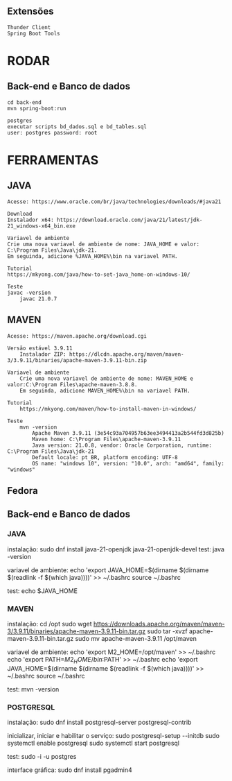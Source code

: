 




## Extensões
    Thunder Client
    Spring Boot Tools


# RODAR
## Back-end e Banco de dados
    cd back-end
    mvn spring-boot:run

    postgres
    executar scripts bd_dados.sql e bd_tables.sql
    user: postgres password: root



# FERRAMENTAS

## JAVA
    Acesse: https://www.oracle.com/br/java/technologies/downloads/#java21

    Download
    Instalador x64: https://download.oracle.com/java/21/latest/jdk-21_windows-x64_bin.exe

    Variavel de ambiente
    Crie uma nova variavel de ambiente de nome: JAVA_HOME e valor: C:\Program Files\Java\jdk-21.
    Em seguinda, adicione %JAVA_HOME%\bin na variavel PATH.

    Tutorial
    https://mkyong.com/java/how-to-set-java_home-on-windows-10/

    Teste 
    javac -version
        javac 21.0.7


## MAVEN

    Acesse: https://maven.apache.org/download.cgi

    Versão estável 3.9.11
        Instalador ZIP: https://dlcdn.apache.org/maven/maven-3/3.9.11/binaries/apache-maven-3.9.11-bin.zip

    Variavel de ambiente
        Crie uma nova variavel de ambiente de nome: MAVEN_HOME e valor:C:\Program Files\apache-maven-3.8.8.
        Em seguinda, adicione MAVEN_HOME%\bin na variavel PATH. 

    Tutorial
        https://mkyong.com/maven/how-to-install-maven-in-windows/

    Teste 
        mvn -version
            Apache Maven 3.9.11 (3e54c93a704957b63ee3494413a2b544fd3d825b)
            Maven home: C:\Program Files\apache-maven-3.9.11
            Java version: 21.0.8, vendor: Oracle Corporation, runtime: C:\Program Files\Java\jdk-21
            Default locale: pt_BR, platform encoding: UTF-8
            OS name: "windows 10", version: "10.0", arch: "amd64", family: "windows"
            
            
            
            
            

## Fedora

## Back-end e Banco de dados
### JAVA
  instalação:
  sudo dnf install java-21-openjdk java-21-openjdk-devel
  test: java -version
  
  variavel de ambiente:
  echo 'export JAVA_HOME=$(dirname $(dirname $(readlink -f $(which java))))' >> ~/.bashrc
  source ~/.bashrc
  
  test: echo $JAVA_HOME

  
### MAVEN
  instalação:
  cd /opt
  sudo wget https://downloads.apache.org/maven/maven-3/3.9.11/binaries/apache-maven-3.9.11-bin.tar.gz
  sudo tar -xvzf apache-maven-3.9.11-bin.tar.gz
  sudo mv apache-maven-3.9.11 /opt/maven
  
  variavel de ambiente:
  echo 'export M2_HOME=/opt/maven' >> ~/.bashrc
  echo 'export PATH=$M2_HOME/bin:$PATH' >> ~/.bashrc
  echo 'export JAVA_HOME=$(dirname $(dirname $(readlink -f $(which java))))' >> ~/.bashrc
  source ~/.bashrc

  test: mvn -version
  
### POSTGRESQL

  instalação:
  sudo dnf install postgresql-server postgresql-contrib

  inicializar, iniciar e habilitar o serviço:
  sudo postgresql-setup --initdb
  sudo systemctl enable postgresql
  sudo systemctl start postgresql
  
  test: sudo -i -u postgres
  
  interface gráfica:
  sudo dnf install pgadmin4

